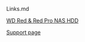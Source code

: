 Links.md

[WD Red & Red Pro NAS HDD](https://www.westerndigital.com/products/internal-drives/wd-red-hdd)



[Support page](https://support-en.wd.com/app/products/product-detail/p/288)